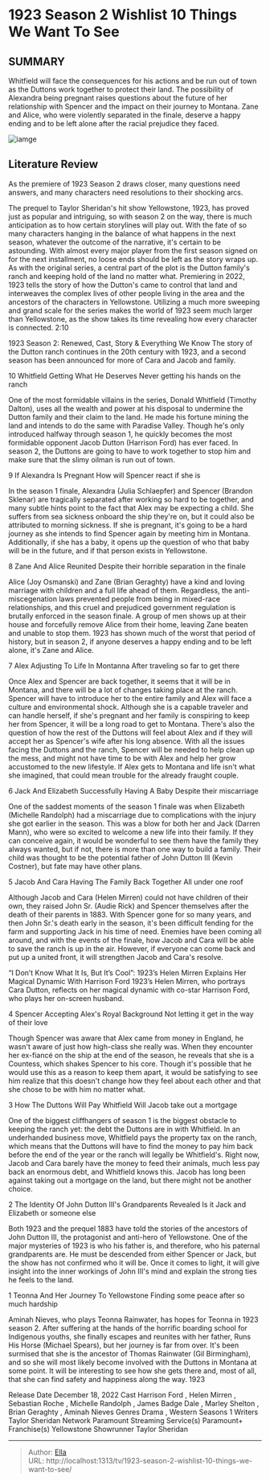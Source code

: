 # 1923 Season 2 Wishlist 10 Things We Want To See


## SUMMARY 


 Whitfield will face the consequences for his actions and be run out of town as the Duttons work together to protect their land. 
 The possibility of Alexandra being pregnant raises questions about the future of her relationship with Spencer and the impact on their journey to Montana. 
 Zane and Alice, who were violently separated in the finale, deserve a happy ending and to be left alone after the racial prejudice they faced. 

![iamge](https://static1.srcdn.com/wordpress/wp-content/uploads/2024/01/helen-mirren-as-cara-dutton-from-1923-and-harrison-ford-as-jacob-dutton-from-1923.jpg)

## Literature Review
As the premiere of 1923 Season 2 draws closer, many questions need answers, and many characters need resolutions to their shocking arcs.




The prequel to Taylor Sheridan&#39;s hit show Yellowstone, 1923, has proved just as popular and intriguing, so with season 2 on the way, there is much anticipation as to how certain storylines will play out. With the fate of so many characters hanging in the balance of what happens in the next season, whatever the outcome of the narrative, it&#39;s certain to be astounding. With almost every major player from the first season signed on for the next installment, no loose ends should be left as the story wraps up.
As with the original series, a central part of the plot is the Dutton family&#39;s ranch and keeping hold of the land no matter what. Premiering in 2022, 1923 tells the story of how the Dutton&#39;s came to control that land and interweaves the complex lives of other people living in the area and the ancestors of the characters in Yellowstone. Utilizing a much more sweeping and grand scale for the series makes the world of 1923 seem much larger than Yellowstone, as the show takes its time revealing how every character is connected.
 2:10                  
 
 1923 Season 2: Renewed, Cast, Story &amp; Everything We Know 
The story of the Dutton ranch continues in the 20th century with 1923, and a second season has been announced for more of Cara and Jacob and family.













 








 10  Whitfield Getting What He Deserves 
Never getting his hands on the ranch
        

One of the most formidable villains in the series, Donald Whitfield (Timothy Dalton), uses all the wealth and power at his disposal to undermine the Dutton family and their claim to the land. He made his fortune mining the land and intends to do the same with Paradise Valley. Though he&#39;s only introduced halfway through season 1, he quickly becomes the most formidable opponent Jacob Dutton (Harrison Ford) has ever faced. In season 2, the Duttons are going to have to work together to stop him and make sure that the slimy oilman is run out of town.





 9  If Alexandra Is Pregnant 
How will Spencer react if she is


 







In the season 1 finale, Alexandra (Julia Schlaepfer) and Spencer (Brandon Sklenar) are tragically separated after working so hard to be together, and many subtle hints point to the fact that Alex may be expecting a child. She suffers from sea sickness onboard the ship they&#39;re on, but it could also be attributed to morning sickness. If she is pregnant, it&#39;s going to be a hard journey as she intends to find Spencer again by meeting him in Montana. Additionally, if she has a baby, it opens up the question of who that baby will be in the future, and if that person exists in Yellowstone. 





 8  Zane And Alice Reunited 
Despite their horrible separation in the finale
        

Alice (Joy Osmanski) and Zane (Brian Geraghty) have a kind and loving marriage with children and a full life ahead of them. Regardless, the anti-miscegenation laws prevented people from being in mixed-race relationships, and this cruel and prejudiced government regulation is brutally enforced in the season finale. A group of men shows up at their house and forcefully remove Alice from their home, leaving Zane beaten and unable to stop them. 1923 has shown much of the worst that period of history, but in season 2, if anyone deserves a happy ending and to be left alone, it&#39;s Zane and Alice.





 7  Alex Adjusting To Life In Montanna 
After traveling so far to get there
        

Once Alex and Spencer are back together, it seems that it will be in Montana, and there will be a lot of changes taking place at the ranch. Spencer will have to introduce her to the entire family and Alex will face a culture and environmental shock. Although she is a capable traveler and can handle herself, if she&#39;s pregnant and her family is conspiring to keep her from Spencer, it will be a long road to get to Montana.
There&#39;s also the question of how the rest of the Duttons will feel about Alex and if they will accept her as Spencer&#39;s wife after his long absence. With all the issues facing the Duttons and the ranch, Spencer will be needed to help clean up the mess, and might not have time to be with Alex and help her grow accustomed to the new lifestyle. If Alex gets to Montana and life isn&#39;t what she imagined, that could mean trouble for the already fraught couple.





 6  Jack And Elizabeth Successfully Having A Baby 
Despite their miscarriage
        

One of the saddest moments of the season 1 finale was when Elizabeth (Michelle Randolph) had a miscarriage due to complications with the injury she got earlier in the season. This was a blow for both her and Jack (Darren Mann), who were so excited to welcome a new life into their family. If they can conceive again, it would be wonderful to see them have the family they always wanted, but if not, there is more than one way to build a family. Their child was thought to be the potential father of John Dutton III (Kevin Costner), but fate may have other plans.





 5  Jacob And Cara Having The Family Back Together 
All under one roof


 







Although Jacob and Cara (Helen Mirren) could not have children of their own, they raised John Sr. (Audie Rick) and Spencer themselves after the death of their parents in 1883. With Spencer gone for so many years, and then John Sr.&#39;s death early in the season, it&#39;s been difficult fending for the farm and supporting Jack in his time of need. Enemies have been coming all around, and with the events of the finale, how Jacob and Cara will be able to save the ranch is up in the air. However, if everyone can come back and put up a united front, it will strengthen Jacob and Cara&#39;s resolve.
            
 
 “I Don’t Know What It Is, But It’s Cool”: 1923’s Helen Mirren Explains Her Magical Dynamic With Harrison Ford 
1923’s Helen Mirren, who portrays Cara Dutton, reflects on her magical dynamic with co-star Harrison Ford, who plays her on-screen husband.









 4  Spencer Accepting Alex&#39;s Royal Background 
Not letting it get in the way of their love
        

Though Spencer was aware that Alex came from money in England, he wasn&#39;t aware of just how high-class she really was. When they encounter her ex-fiancé on the ship at the end of the season, he reveals that she is a Countess, which shakes Spencer to his core. Though it&#39;s possible that he would use this as a reason to keep them apart, it would be satisfying to see him realize that this doesn&#39;t change how they feel about each other and that she chose to be with him no matter what.





 3  How The Duttons Will Pay Whitfield 
Will Jacob take out a mortgage
        

One of the biggest cliffhangers of season 1 is the biggest obstacle to keeping the ranch yet: the debt the Duttons are in with Whitfield. In an underhanded business move, Whitfield pays the property tax on the ranch, which means that the Duttons will have to find the money to pay him back before the end of the year or the ranch will legally be Whitfield&#39;s. Right now, Jacob and Cara barely have the money to feed their animals, much less pay back an enormous debt, and Whitfield knows this. Jacob has long been against taking out a mortgage on the land, but there might not be another choice.





 2  The Identity Of John Dutton III&#39;s Grandparents Revealed 
Is it Jack and Elizabeth or someone else
        

Both 1923 and the prequel 1883 have told the stories of the ancestors of John Dutton III, the protagonist and anti-hero of Yellowstone. One of the major mysteries of 1923 is who his father is, and therefore, who his paternal grandparents are. He must be descended from either Spencer or Jack, but the show has not confirmed who it will be. Once it comes to light, it will give insight into the inner workings of John III&#39;s mind and explain the strong ties he feels to the land.





 1  Teonna And Her Journey To Yellowstone 
Finding some peace after so much hardship


 







Aminah Nieves, who plays Teonna Rainwater, has hopes for Teonna in 1923 season 2. After suffering at the hands of the horrific boarding school for Indigenous youths, she finally escapes and reunites with her father, Runs His Horse (Michael Spears), but her journey is far from over. It&#39;s been surmised that she is the ancestor of Thomas Rainwater (Gil Birmingham), and so she will most likely become involved with the Duttons in Montana at some point. It will be interesting to see how she gets there and, most of all, that she can find safety and happiness along the way.
 1923 

 Release Date   December 18, 2022    Cast   Harrison Ford , Helen Mirren , Sebastian Roche , Michelle Randolph , James Badge Dale , Marley Shelton , Brian Geraghty , Aminah Nieves    Genres   Drama , Western    Seasons   1    Writers   Taylor Sheridan    Network   Paramount    Streaming Service(s)   Paramount&#43;    Franchise(s)   Yellowstone    Showrunner   Taylor Sheridan    





---

> Author: [Ella](https://instagram.hk.cn/)  
> URL: http://localhost:1313/tv/1923-season-2-wishlist-10-things-we-want-to-see/  

